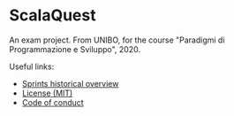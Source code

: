 # ScalaQuest
An exam project. From UNIBO, for the course "Paradigmi di Programmazione e Sviluppo", 2020.

Useful links:
- [Sprints historical overview](./SPRINTS_HISTORICAL_OVERVIEW.md)
- [License (MIT)](./LICENSE)
- [Code of conduct](./CODE_OF_CONDUCT.md)